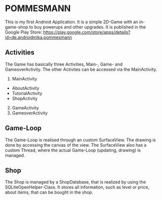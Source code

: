 # POMMESMANN

This is my first Android Application.
It is a simple 2D-Game with an in-game-shop to buy powerups and other upgrades.
It is published in the Google Play Store: https://play.google.com/store/apps/details?id=de.androidmika.pommesmann

## Activities
The Game has basically three Activities, Main-, Game- and GameoverActivity.
The other Activites can be accessed via the MainActivity.

1. MainActivity
+ AboutActivity
+ TutorialActivity
+ ShopActivity
2. GameActivity
3. GameoverActivity


## Game-Loop
The Game-Loop is realised through an custom SurfaceView.
The drawing is done by accessing the canvas of the view.
The SurfaceView also has a custom Thread, where the actual Game-Loop (updating, drawing) is managed.

## Shop
The Shop is managed by a ShopDatabase, that is realized by using the SQLiteOpenHelper-Class.
It stores all information, such as level or price, about items, that can be bought in the shop.
